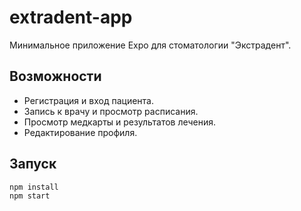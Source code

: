 # extradent-app

Минимальное приложение Expo для стоматологии "Экстрадент".

## Возможности
- Регистрация и вход пациента.
- Запись к врачу и просмотр расписания.
- Просмотр медкарты и результатов лечения.
- Редактирование профиля.

## Запуск
```
npm install
npm start
```
